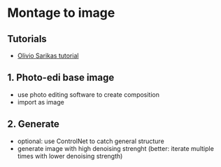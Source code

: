 # Montage to image

## Tutorials

- [Olivio Sarikas tutorial](https://www.youtube.com/watch?v=zmobGnOjnAE)

## 1. Photo-edi base image

- use photo editing software to create composition
- import as image

## 2. Generate

- optional: use ControlNet to catch general structure
- generate image with high denoising strenght (better: iterate multiple times with lower denoising strength)
